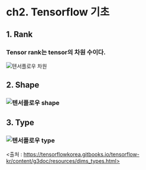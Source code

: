 # ch2. Tensorflow 기초  

## 1. Rank  
### Tensor rank는 tensor의 차원 수이다.
![텐서플로우 차원](https://user-images.githubusercontent.com/31130917/107652013-79093080-6cc3-11eb-9697-20b86940b3be.PNG)  
  
## 2. Shape  
### ![텐서플로우 shape](https://user-images.githubusercontent.com/31130917/107652008-77d80380-6cc3-11eb-91e0-a9eed4a65369.PNG)  
  
## 3. Type  
### ![텐서플로우 type](https://user-images.githubusercontent.com/31130917/107652004-773f6d00-6cc3-11eb-80ee-9571ef3328e8.PNG)  
<출처 : https://tensorflowkorea.gitbooks.io/tensorflow-kr/content/g3doc/resources/dims_types.html>
